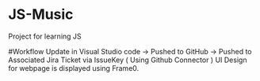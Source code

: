 # JS-Music

Project for learning JS

#Workflow
Update in Visual Studio code -> Pushed to GitHub -> Pushed to Associated Jira Ticket via IssueKey ( Using Github Connector )
UI Design for webpage is displayed using Frame0.
